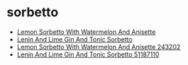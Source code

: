 # sorbetto

 * [Lemon Sorbetto With Watermelon And Anisette](../../index/l/lemon-sorbetto-with-watermelon-and-anisette-243202.json)
 * [Lenin And Lime Gin And Tonic Sorbetto](../../index/l/lenin-and-lime-gin-and-tonic-sorbetto-51187110.json)
 * [Lemon Sorbetto With Watermelon And Anisette 243202](../../index/l/lemon-sorbetto-with-watermelon-and-anisette-243202.json)
 * [Lenin And Lime Gin And Tonic Sorbetto 51187110](../../index/l/lenin-and-lime-gin-and-tonic-sorbetto-51187110.json)

